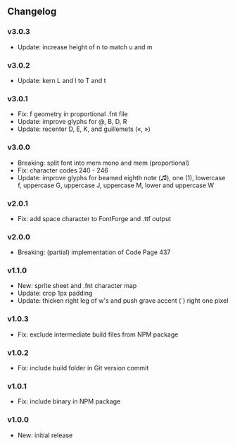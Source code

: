 ## Changelog

### v3.0.3
- Update: increase height of n to match u and m

### v3.0.2
- Update: kern L and l to T and t

### v3.0.1
- Fix: f geometry in proportional .fnt file
- Update: improve glyphs for @, B, D, R
- Update: recenter D, E, K, and guillemets («, »)

### v3.0.0
- Breaking: split font into mem mono and mem (proportional)
- Fix: character codes 240 - 246
- Update: improve glyphs for beamed eighth note (♫), one (1), lowercase f,
  uppercase G, uppercase J, uppercase M, lower and uppercase W

### v2.0.1
- Fix: add space character to FontForge and .ttf output

### v2.0.0
- Breaking: (partial) implementation of Code Page 437

### v1.1.0
- New: sprite sheet and .fnt character map
- Update: crop 1px padding
- Update: thicken right leg of w's and push grave accent (`) right one pixel

### v1.0.3
- Fix: exclude intermediate build files from NPM package

### v1.0.2
- Fix: include build folder in Git version commit

### v1.0.1
- Fix: include binary in NPM package

### v1.0.0
- New: initial release